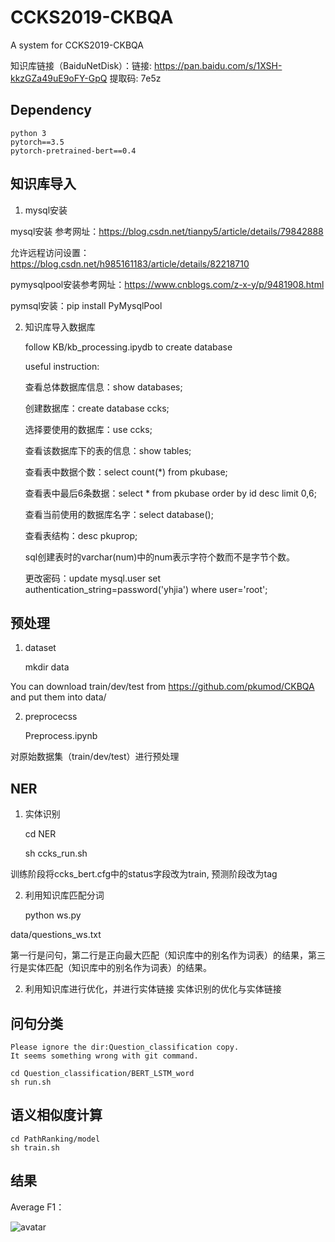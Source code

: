 # CCKS2019-CKBQA
A system for CCKS2019-CKBQA

知识库链接（BaiduNetDisk）：链接: https://pan.baidu.com/s/1XSH-kkzGZa49uE9oFY-GpQ 提取码: 7e5z

## Dependency
    python 3
    pytorch==3.5
    pytorch-pretrained-bert==0.4


## 知识库导入
1. mysql安装

mysql安装 参考网址：https://blog.csdn.net/tianpy5/article/details/79842888

允许远程访问设置：https://blog.csdn.net/h985161183/article/details/82218710

pymysqlpool安装参考网址：https://www.cnblogs.com/z-x-y/p/9481908.html

pymsql安装：pip install PyMysqlPool

2. 知识库导入数据库

    follow KB/kb_processing.ipydb to create database

    useful instruction:

    查看总体数据库信息：show databases;

    创建数据库：create database ccks;

    选择要使用的数据库：use ccks;

    查看该数据库下的表的信息：show tables;
    
    查看表中数据个数：select count(*) from pkubase;
    
    查看表中最后6条数据：select * from pkubase order by id desc limit 0,6;
    
    查看当前使用的数据库名字：select database();
    
    查看表结构：desc pkuprop;
    
    sql创建表时的varchar(num)中的num表示字符个数而不是字节个数。
    
    更改密码：update mysql.user set authentication_string=password('yhjia') where user='root';

## 预处理

1. dataset

    mkdir data

You can download train/dev/test from https://github.com/pkumod/CKBQA and put them into data/

2. preprocecss

    Preprocess.ipynb

对原始数据集（train/dev/test）进行预处理

## NER

1. 实体识别

    cd NER

    sh ccks_run.sh

训练阶段将ccks_bert.cfg中的status字段改为train, 预测阶段改为tag

2. 利用知识库匹配分词

    python ws.py

data/questions_ws.txt

第一行是问句，第二行是正向最大匹配（知识库中的别名作为词表）的结果，第三行是实体匹配（知识库中的别名作为词表）的结果。

2. 利用知识库进行优化，并进行实体链接
    实体识别的优化与实体链接

## 问句分类

    Please ignore the dir:Question_classification copy.
    It seems something wrong with git command.

    cd Question_classification/BERT_LSTM_word
    sh run.sh

## 语义相似度计算

    cd PathRanking/model
    sh train.sh

## 结果
Average F1：

![avatar](results.png)